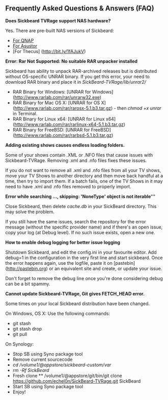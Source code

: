 ## Frequently Asked Questions & Answers (FAQ)

**Does Sickbeard TVRage support NAS hardware?**

Yes. There are pre-built NAS versions of Sickbeard:
* [For QNAP](http://bit.ly/1j5WtdN) 
* [For Asustor](http://bit.ly/1pFr1rW)
* [For Thecus] (http://bit.ly/1fAJukV)

**Error: Rar Not Supported: No suitable RAR unpacker installed**

Sickbeard has ability to unpack RAR-archived releases but is distributed without OS-specific UNRAR binary. If you get this error, your need to download RAR binary and place it in _SickBeard-TVRage/lib/unrar2/_
* RAR Binary for Windows: [UNRAR for Windows] (http://www.rarlab.com/rar/unrarw32.exe)
* RAR Binary for Mac OS X: [UNRAR for OS X] (http://www.rarlab.com/rar/rarosx-5.1.b3.tar.gz) - then _chmod +x unrar_ in Terminal.
* RAR Binary for Linux x64: [UNRAR for Linux x64] (http://www.rarlab.com/rar/rarlinux-x64-5.1.b3.tar.gz)
* RAR Binary for FreeBSD: [UNRAR for FreeBSD] (http://www.rarlab.com/rar/rarbsd-5.1.b3.tar.gz)

**Adding existing shows causes endless loading folders.**

Some of your shows contain .XML or .NFO files that cause issues with Sickbeard-TVRage. Removing .xml and .nfo files fixes these issues.

If you do not want to remove all .xml and .nfo files from all your TV shows, move your TV Shows to another directory and then move back handful at a time, then try to import them. If a batch fails, one of the TV Shows in it may need to have .xml and .nfo files removed to properly import. 

**Error while searching ..., skipping: 'NoneType' object is not iterable'''**

Close Sickbeard, then delete _cache.db_ in your SickBeard directory. This may solve the problem. 

If you still have the same issues, search the repository for the error message (without the specific provider name) and if there's an open issue, copy your log (at Debug level). If no such issue exists, open a new one. 

**How to enable debug logging for better issue logging**

Shutdown Sickbeard, and edit the config.ini in your favourite editor. Add debug=1 in the configuration in the very first line and start sickbeard. 
Once the error happens again, use the logfile, paste it on [pastebin] (http://pastebin.org) or an equivalent site and create, or update your issue.

Don't forget to remove the debug line once you're done considering debug can be a bit spammy.

**Cannot update Sickbeard-TVRage, Git gives FETCH_HEAD error.**

Some times on your local Sickbeard distribution have been changed. 

On Windows, OS X: Use the following commands:
* git stash
* git stash drop
* git pull

On Synology:
* Stop SB using Syno package tool
* Remove current sourcecode
* _cd /volume1/@appstore/sickbeard-custom/var_
* _rm -Rf SickBeard_
* Fresh clone
** /volume1/@appstore/git/bin/git clone https://github.com/echel0n/SickBeard-TVRage.git SickBeard
* Start SB using Syno package tool
* Enjoy!